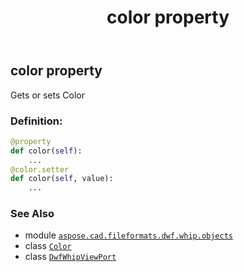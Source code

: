 ﻿---
title: color property
second_title: Aspose.CAD for Python via .NET API References
description: 
type: docs
weight: 30
url: /python-net/aspose.cad.fileformats.dwf.whip.objects/dwfwhipviewport/color/
is_root: false
---

## color property


Gets or sets Color
### Definition:
```python
@property
def color(self):
    ...
@color.setter
def color(self, value):
    ...
```

### See Also
* module [`aspose.cad.fileformats.dwf.whip.objects`](../../)
* class [`Color`](/cad/python-net/aspose.cad/color)
* class [`DwfWhipViewPort`](/cad/python-net/aspose.cad.fileformats.dwf.whip.objects/dwfwhipviewport)
